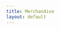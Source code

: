 ```yaml
---
title: Merchandise
layout: default
---
```


<div id="shop"></div>

<script>
    var spread_shop_config= {
        "shopName" : "TheSameFaces",
        "locale" : "en-GB",
        "prefix" : "//shop.spreadshirt.co.uk",
        "baseId" : "shop"
 };
</script>
<script type="text/javascript" src="//shop.spreadshirt.de/shopfiles/shopclient/shopclient.nocache.js"></script>
